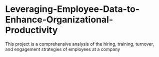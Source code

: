 # Leveraging-Employee-Data-to-Enhance-Organizational-Productivity
This project is a comprehensive analysis of the hiring, training, turnover, and engagement strategies of employees at a company
